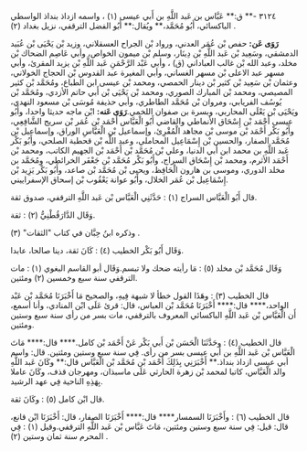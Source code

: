 ٣١٢٤ -** ق:** عَبَّاس بن عَبد اللَّهِ بن أَبي عيسى (١) ، واسمه ازداذ بنداذ الواسطي الباكسائي، أَبُو مُحَمَّد،** ويُقال:** أَبُو الفضل الترقفي، نزيل بغداد (٢) .

**رَوَى عَن:** حفص بْن عُمَر العدني، ورواد بْن الجراح العسقلاني، وزيد بْن يَحْيَى بْن عُبَيد الدمشقي، وسَعِيد بْن عَبد اللَّهِ بْن دِينَار، وسلم بْن ميمون الخواص، وأبي عَاصِم الضحاك بْن مخلد، وعبد الله بْن غالب العباداني (ق) ، وأبي عَبْد الرَّحْمَنِ عَبد اللَّهِ بْن يزيد المقرئ، وأبي مسهر عبد الاعلى بْن مسهر الغساني، وأبي المغيرة عبد القدوس بْن الحجاج الخولاني، وعثمان بْن سَعِيد بْن كثير بْن دينار الحمصي، ومحمد بْن عيسى ابن الطباع، ومُحَمَّد بْن كثير المصيصي، ومحمد بْن المبارك الصوري، ومحمد بْن يَحْيَى بْن أَبي حاتم الأزدي، ومُحَمَّد بْن يُوسُف الفريابي، ومروان بْن مُحَمَّد الطاطري، وأبي حذيفة مُوسَى بْن مسعود النهدي، ويَحْيَى بْن يَعْلَى المحاربي، وبسرة بن صفوان اللخمي.**رَوَى عَنه:** ابْن ماجه حديثا واحدا، وأَبُو عيسى أَحْمَد بْن إِسْحَاق الأنماطي والقاضي أَبُو الْعَبَّاس أَحْمَد بْن عُمَر بْن سريج الشَّافِعِي، وأَبُو بَكْر أَحْمَد بْن موسى بْن مجاهد الْمُقْرِئ، وإسماعيل بْن الْعَبَّاسِ الوراق، وإسماعيل بْن مُحَمَّد الصفار، والحسين بْن إِسْمَاعِيل المحاملي، وعبد اللَّه بْن قحطبة الصلحي، وأَبُو بَكْر عَبد اللَّهِ بن محمد ابن أَبي الدنيا، وعلي بْن مُحَمَّد بْن أَحْمَد بْن الجهيم الكاتب، ومحمد بْن أَحْمَد الأثرم، ومحمد بْن إِسْحَاق السراج، وأَبُو بَكْر مُحَمَّد بْن جَعْفَر الخرائطي، ومُحَمَّد بن مخلد الدوري، وموسى بن هارون الْحَافِظ، ويحيى بْن مُحَمَّد بْن صاعد، وأَبُو بَكْر يَزِيد بْن إِسْمَاعِيل بْن عُمَر الخلال، وأَبُو عوانة يَعْقُوب بْن إسحاق الإسفراييني.

قال أَبُو الْعَبَّاس السراج (١) : حَدَّثَنِي الْعَبَّاس بْن عَبد اللَّهِ الترقفي، صدوق ثقة.

وَقَال الدَّارَقُطْنِيُّ (٢) : ثقة.

وذكره ابنُ حِبَّان في كتاب "الثقات" (٣) .

وَقَال أَبُو بَكْر الخطيب (٤) : كَانَ ثقة، دينا صالحا، عابدا.

وَقَال مُحَمَّد بْن مخلد (٥) : مَا رأيته ضحك ولا تبسم.وَقَال أبو القاسم البغوي (١) : مات الترقفي سنة سبع وخمسين (٢) ومئتين.

قال الخطيب (٣) : وهَذَا القول خطأ لا شبهة فِيهِ، والصحيح مَا أَخْبَرَنَا مُحَمَّد بْن عَبْد الواحد،**** قال:**** أَخْبَرَنَا مُحَمَّد بْن العباس، قال: قرئ عَلَى ابْن المنادي، وأنا أسمع، أَن الْعَبَّاس بْن عَبد اللَّهِ الباكسائي المعروف بالترقفي، مات بسر من رأى سنة سبع وستين ومئتين.

قال الخطيب (٤) : وحَدَّثَنَا الْحَسَن بْن أَبي بَكْر عَنْ أَحْمَد بْن كامل.**** قال:**** مَاتَ الْعَبَّاس بْن عَبد اللَّهِ بن أَبي عيسى بسر من رأى. فِي سنة سبع وستين ومئتين. قال: واسم أبي عيسى ازداذ بنداذ.** أَخْبَرَنِي بِذَلِكَ أَحْمَد بْن مُحَمَّد بْن الْعَبَّاس قال:** وكَانَ عَبد اللَّهِ والد الْعَبَّاس، كاتبا لمحمد بْن زهرة الحارثي عَلَى ماسبذان، ومهرجان قذف، وكَانَ عاملا بِهَذِهِ الناحية فِي عهد الرشيد.

قال ابْن كامل (٥) : وكَانَ ثقة.

قال الخطيب (٦) : وأَخْبَرَنَا السمسار**** قال:**** أَخْبَرَنَا الصفار، قال: أَخْبَرَنَا ابْن قانع، قال: قيل: فِي سنة سبع وستين ومئتين، مَاتَ عَبَّاس بْن عَبد اللَّهِ الترقفي.وقيل (١) : فِي المحرم سنة ثمان وستين (٢) .